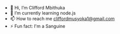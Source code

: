 - 👋 Hi, I’m Clifford Mbithuka
- 🌱 I’m currently learning node.js
- 📫 How to reach me cliffordmusyoka1@gmail.com
- ⚡ Fun fact: I'm a Sanguine

<!---
Cliff-Mbithuka/Cliff-Mbithuka is a ✨ special ✨ repository because its `README.md` (this file) appears on your GitHub profile.
You can click the Preview link to take a look at your changes.
--->

